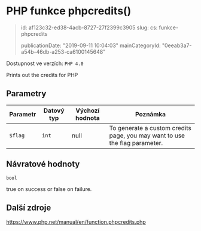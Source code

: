 PHP funkce phpcredits()
=======================

> id: af123c32-ed38-4acb-8727-27f2399c3905
> slug:
> 	cs: funkce-phpcredits
>
> publicationDate: "2019-09-11 10:04:03"
> mainCategoryId: "0eeab3a7-a54b-46db-a253-ca6100145648"

Dostupnost ve verzích: `PHP 4.0`

Prints out the credits for PHP


Parametry
--------------

| Parametr | Datový typ | Výchozí hodnota | Poznámka |
|-----|-----|-----|-----|
| `$flag` | `int` | null | To generate a custom credits page, you may want to use the flag parameter. |


Návratové hodnoty
----------------

`bool`

true on success or false on failure.

Další zdroje
------------

https://www.php.net/manual/en/function.phpcredits.php
